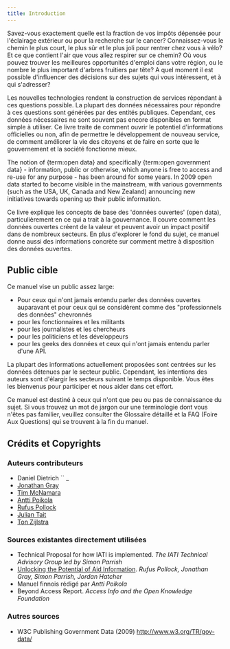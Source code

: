 ```yaml
---
title: Introduction
---
```


Savez-vous exactement quelle est la fraction de vos impôts dépensée pour l'éclairage extérieur ou pour la recherche sur le cancer? Connaissez-vous le chemin le plus court, le plus sûr et le plus joli pour rentrer chez vous à vélo? Et ce que contient l'air que vous allez respirer sur ce chemin? Où vous pouvez trouver les meilleures opportunités d'emploi dans votre région, ou le nombre le plus important d'arbres fruitiers par tête? A quel moment il est possible d'influencer des décisions sur des sujets qui vous intéressent, et à qui s'adresser?

Les nouvelles technologies rendent la construction de services répondant à ces questions possible. La plupart des données nécessaires pour répondre à ces questions sont générées par des entités publiques. Cependant, ces données nécessaires ne sont souvent pas encore disponibles en format simple à utiliser. Ce livre traite de comment ouvrir le potentiel d'informations officielles ou non, afin de permettre le développement de nouveau service, de comment améliorer la vie des citoyens et de faire en sorte que le gouvernement et la société fonctionne mieux.

The notion of {term:open data} and specifically {term:open government data} - information, public or otherwise, which anyone is free to access and re-use for any purpose - has been around for some years. In 2009 open data started to become visible in the mainstream, with various governments (such as the USA, UK, Canada and New Zealand) announcing new initiatives towards opening up their public information.

Ce livre explique les concepts de base des 'données ouvertes' (open data), particulièrement en ce qui a trait à la gouvernance. Il couvre comment les données ouvertes créent de la valeur et peuvent avoir un impact positif dans de nombreux secteurs. En plus d'explorer le fond du sujet, ce manuel donne aussi des informations concrète sur comment mettre à disposition des données ouvertes.

## Public cible

Ce manuel vise un public assez large:

-   Pour ceux qui n'ont jamais entendu parler des données ouvertes auparavant et pour ceux qui se considèrent comme des "professionnels des données" chevronnés
-   pour les fonctionnaires et les militants
-   pour les journalistes et les chercheurs
-   pour les politiciens et les développeurs
-   pour les geeks des données et ceux qui n'ont jamais entendu parler d'une API.

La plupart des informations actuellement proposées sont centrées sur les données détenues par le secteur public. Cependant, les intentions des auteurs sont d'élargir les secteurs suivant le temps disponible. Vous êtes les bienvenus pour participer et nous aider dans cet effort.

Ce manuel est destiné à ceux qui n'ont que peu ou pas de connaissance du sujet. Si vous trouvez un mot de jargon our une terminologie dont vous n'êtes pas familier, veuillez consulter the Glossaire détaillé et la FAQ (Foire Aux Questions) qui se trouvent à la fin du manuel.

## Crédits et Copyrights

### Auteurs contributeurs

-   Daniel Dietrich \`\` \_
-   [Jonathan Gray](http://jonathangray.org/)
-   [Tim McNamara](http://timmcnamara.co.nz)
-   [Antti Poikola](http://apoikola.wordpress.com/)
-   [Rufus Pollock](http://rufuspollock.org/)
-   [Julian Tait](http://www.littlestar.tv/)
-   [Ton Zijlstra](http://www.zylstra.org/)

### Sources existantes directement utilisées

-   Technical Proposal for how IATI is implemented. *The IATI Technical Advisory Group led by Simon Parrish*
-   [Unlocking the Potential of Aid Information](http://www.unlockingaid.info/). *Rufus Pollock, Jonathan Gray, Simon Parrish, Jordan Hatcher*
-   Manuel finnois rédigé par *Antti Poikola*
-   Beyond Access Report. *Access Info and the Open Knowledge Foundation*

### Autres sources

-   W3C Publishing Government Data (2009) <http://www.w3.org/TR/gov-data/>
